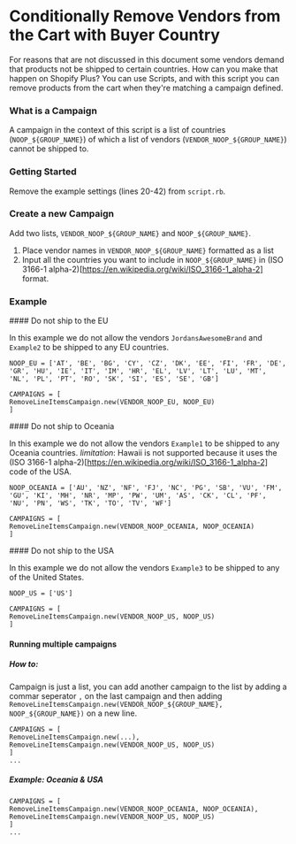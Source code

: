 # Conditionally Remove Vendors from the Cart with Buyer Country
For reasons that are not discussed in this document some vendors demand that products not be shipped to certain countries. How can you make that happen on Shopify Plus? You can use Scripts, and with this script you can remove products from the cart when they're matching a campaign defined.

### What is a Campaign
A campaign in the context of this script is a list of countries (`NOOP_${GROUP_NAME}`) of which a list of vendors (`VENDOR_NOOP_${GROUP_NAME}`) cannot be shipped to.

### Getting Started
Remove the example settings (lines 20-42) from `script.rb`.

### Create a new Campaign
Add two lists, `VENDOR_NOOP_${GROUP_NAME}` and `NOOP_${GROUP_NAME}`.

  1. Place vendor names in `VENDOR_NOOP_${GROUP_NAME}` formatted as a list
  2. Input all the countries you want to include in `NOOP_${GROUP_NAME}` in (ISO 3166-1 alpha-2)[https://en.wikipedia.org/wiki/ISO_3166-1_alpha-2] format.

### Example

#### Do not ship to the EU

In this example we do not allow the vendors `JordansAwesomeBrand` and `Example2` to be shipped to any EU countries.

```VENDOR_NOOP_EU = ['JordansAwesomeBrand', 'Example2']
NOOP_EU = ['AT', 'BE', 'BG', 'CY', 'CZ', 'DK', 'EE', 'FI', 'FR', 'DE', 'GR', 'HU', 'IE', 'IT', 'IM', 'HR', 'EL', 'LV', 'LT', 'LU', 'MT', 'NL', 'PL', 'PT', 'RO', 'SK', 'SI', 'ES', 'SE', 'GB']

CAMPAIGNS = [
RemoveLineItemsCampaign.new(VENDOR_NOOP_EU, NOOP_EU)
]
```

#### Do not ship to Oceania

In this example we do not allow the vendors `Example1` to be shipped to any Oceania countries.
*limitation*: Hawaii is not supported because it uses the (ISO 3166-1 alpha-2)[https://en.wikipedia.org/wiki/ISO_3166-1_alpha-2] code of the USA.

```VENDOR_NOOP_OCEANIA = ['Example1']
NOOP_OCEANIA = ['AU', 'NZ', 'NF', 'FJ', 'NC', 'PG', 'SB', 'VU', 'FM', 'GU', 'KI', 'MH', 'NR', 'MP', 'PW', 'UM', 'AS', 'CK', 'CL', 'PF', 'NU', 'PN', 'WS', 'TK', 'TO', 'TV', 'WF']

CAMPAIGNS = [
RemoveLineItemsCampaign.new(VENDOR_NOOP_OCEANIA, NOOP_OCEANIA)
]
```

#### Do not ship to the USA

In this example we do not allow the vendors `Example3` to be shipped to any of the United States.

```VENDOR_NOOP_US = ['Example3']
NOOP_US = ['US']

CAMPAIGNS = [
RemoveLineItemsCampaign.new(VENDOR_NOOP_US, NOOP_US)
]
```

#### Running multiple campaigns

##### How to:
Campaign is just a list, you can add another campaign to the list by adding a commar seperator `,` on the last campaign and then adding `RemoveLineItemsCampaign.new(VENDOR_NOOP_${GROUP_NAME}, NOOP_${GROUP_NAME})` on a new line.

```...
CAMPAIGNS = [
RemoveLineItemsCampaign.new(...),
RemoveLineItemsCampaign.new(VENDOR_NOOP_US, NOOP_US)
]
...
```

##### Example: Oceania & USA
```...
CAMPAIGNS = [
RemoveLineItemsCampaign.new(VENDOR_NOOP_OCEANIA, NOOP_OCEANIA),
RemoveLineItemsCampaign.new(VENDOR_NOOP_US, NOOP_US)
]
...
```
